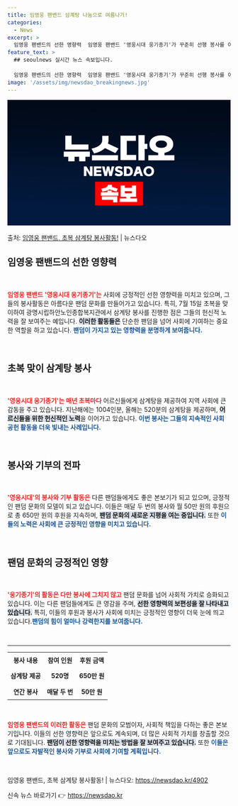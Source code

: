```yaml
---
title: 임영웅 팬밴드 삼계탕 나눔으로 여름나기!
categories:
  - News
excerpt: >
  임영웅 팬밴드의 선한 영향력  임영웅 팬밴드 '영웅시대 웅기종기'가 꾸준히 선행 봉사를 이어가며 사회에 선한…
feature_text: >
  ## seoulnews 실시간 뉴스 속보입니다.

  임영웅 팬밴드의 선한 영향력  임영웅 팬밴드 '영웅시대 웅기종기'가 꾸준히 선행 봉사를 이어가며 사회에 선한…
image: '/assets/img/newsdao_breakingnews.jpg'
---
```


![뉴스다오 속보](/assets/img/newsdao_breakingnews.jpg)

<p>출처: <a href="https://newsdao.kr/4902" rel="dofollow">임영웅 팬밴드, 초복 삼계탕 봉사활동!</a> | 뉴스다오</p>

<h2 data-ke-size="size26">임영웅 팬밴드의 선한 영향력</h2>
<p data-ke-size="size16">&nbsp;</p>

<b><span style="color: #ee2323;">임영웅 팬밴드 '영웅시대 웅기종기'는</span></b> 사회에 긍정적인 선한 영향력을 미치고 있으며, 그들의 봉사활동은 아름다운 팬덤 문화를 만들어가고 있습니다. 특히, 7월 15일 초복을 맞이하여 광명시립하안노인종합복지관에서 삼계탕 봉사를 진행한 점은 그들의 헌신적 노력을 잘 보여주는 예입니다. <b><span style="background-color: #21538527;">이러한 활동들은</span></b> 단순한 팬덤을 넘어 사회에 기여하는 중요한 역할을 하고 있습니다. <b><span style="color: #1a5490;">팬덤이 가지고 있는 영향력을 분명하게 보여줍니다.</span></b>

<p data-ke-size="size16">&nbsp;</p>

<h2 data-ke-size="size26">초복 맞이 삼계탕 봉사</h2>
<p data-ke-size="size16">&nbsp;</p>

<b><span style="color: #ee2323;">'영웅시대 웅기종기'는 매년 초복마다</span></b> 어르신들에게 삼계탕을 제공하여 지역 사회에 큰 감동을 주고 있습니다. 지난해에는 1004인분, 올해는 520분의 삼계탕을 제공하며, <b><span style="background-color: #21538527;">어르신들을 위한 헌신적인 노력</span></b>을 이어가고 있습니다. <b><span style="color: #1a5490;">이번 봉사는 그들의 지속적인 사회 공헌 활동을 더욱 빛내는 사례입니다.</span></b>

<p data-ke-size="size16">&nbsp;</p>

<h2 data-ke-size="size26">봉사와 기부의 전파</h2>
<p data-ke-size="size16">&nbsp;</p>

<b><span style="color: #ee2323;">'영웅시대'의 봉사와 기부 활동은</span></b> 다른 팬덤들에게도 좋은 본보기가 되고 있으며, 긍정적인 팬덤 문화의 모델이 되고 있습니다. 이들은 매달 두 번의 봉사와 월 50만 원의 후원으로 총 650만 원의 후원을 지속하며, <b><span style="background-color: #21538527;">팬덤 문화의 새로운 지평을 여는 중입니다.</span></b> 또한 <b><span style="color: #1a5490;">이들의 노력은 사회에 큰 긍정적인 영향을 미치고 있습니다.</span></b>

<p data-ke-size="size16">&nbsp;</p>

<h2 data-ke-size="size26">팬덤 문화의 긍정적인 영향</h2>
<p data-ke-size="size16">&nbsp;</p>

<b><span style="color: #ee2323;">'웅기종기'의 활동은 다만 봉사에 그치지 않고</span></b> 팬덤 문화를 넘어 사회적 가치로 승화되고 있습니다. 이는 다른 팬덤들에게도 큰 영감을 주며, <b><span style="background-color: #21538527;">선한 영향력의 보편성을 잘 나타내고 있습니다.</span></b> 특히, 이들의 후원과 봉사가 사회에 미치는 긍정적인 영향이 더욱 눈에 띄고 있습니다.<b><span style="color: #1a5490;">팬덤의 힘이 얼마나 강력한지를 보여줍니다.</span></b>

<p data-ke-size="size16">&nbsp;</p>

<hr>

<table style="width:100%; margin: 0; padding: 0;">
  <tr>
    <td style="text-align: center; height: 30px;"><b>봉사 내용</b></td>
    <td style="text-align: center; height: 30px;"><b>참여 인원</b></td>
    <td style="text-align: center; height: 30px;"><b>후원 금액</b></td>
  </tr>
  <tr>
    <td style="text-align: center; height: 30px;"><b>삼계탕 제공</b></td>
    <td style="text-align: center; height: 30px;"><b>520명</b></td>
    <td style="text-align: center; height: 30px;"><b>650만 원</b></td>
  </tr>
  <tr>
    <td style="text-align: center; height: 30px;"><b>연간 봉사</b></td>
    <td style="text-align: center; height: 30px;"><b>매달 두 번</b></td>
    <td style="text-align: center; height: 30px;"><b>50만 원</b></td>
  </tr>
</table>

<p data-ke-size="size16">&nbsp;</p>

<b><span style="color: #ee2323;">임영웅 팬밴드의 이러한 활동은</span></b> 팬덤 문화의 모범이자, 사회적 책임을 다하는 좋은 본보기입니다. 이들의 선한 영향력은 앞으로도 계속되며, 더 많은 사회적 가치를 창출할 것으로 기대됩니다. <b><span style="background-color: #21538527;">팬덤이 선한 영향력을 미치는 방법을 잘 보여주고 있습니다.</span></b> 또한 <b><span style="color: #1a5490;">이들은 앞으로도 자발적인 봉사와 기부로 사회에 기여할 계획입니다.</span></b>

<p data-ke-size="size16">&nbsp;</p>

임영웅 팬밴드, 초복 삼계탕 봉사활동! | 뉴스다오: <a href="https://newsdao.kr/4902">https://newsdao.kr/4902</a> 

신속 뉴스 바로가기 👉 <a href="https://newsdao.kr" rel="dofollow">https://newsdao.kr</a>


